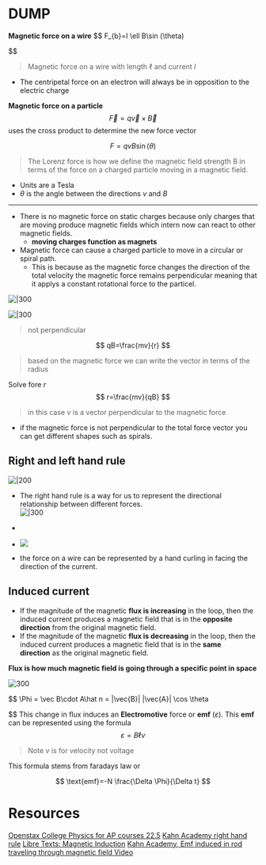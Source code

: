 	
# DUMP

**Magnetic force on a wire**
$$
F_{b}=I \ell B\sin (\theta)

$$
> Magnetic force on a wire with length $\ell$ and current  $I$


- The centripetal force on an electron will always be in opposition to the electric charge 

**Magnetic force on  a particle**
$$
\vec{F}=q \vec{v} \times  \vec{B}
$$
uses the cross product to determine the new force vector

$$
F=qvB\sin(\theta)
$$
> The Lorenz force is how we define the magnetic field strength B in terms of the force on a charged particle moving in a magnetic field.

- Units are a Tesla
- $\theta$ is the angle between the directions $v$ and $B$

---

- There is no magnetic force on static charges because only charges that are moving produce magnetic fields which intern now can react to other magnetic fields.
	- **moving charges function as magnets**
- Magnetic force can cause a charged particle to move in a circular or  spiral path. 
	- This is because as the magnetic force changes the direction of the total velocity the magnetic force remains perpendicular meaning that it applys a constant rotational force to the particel.

![|300](https://i.imgur.com/U9xwaW0.png)

![|300](https://i.imgur.com/2APSXEY.png)
> not perpendicular


$$
qB=\frac{mv}{r}
$$
> based on the magnetic force we can write the vector in terms of the radius

Solve fore $r$
$$
r=\frac{mv}{qB}
$$
> in this case $v$ is a vector perpendicular to the magnetic force


- if the magnetic force is not perpendicular to the total force vector you can get different shapes such as spirals.

## Right and left hand rule
![|200](https://i.imgur.com/RxqEPrn.png)
- The right hand rule is a way for us to represent the directional relationship between different forces.  
![|300](https://cdn.kastatic.org/ka-perseus-images/73e3a6b05947364a0128ba9285151daf9dfd18d0.svg)

- 
- ![](https://openstax.org/apps/archive/20241024.164013/resources/90afb9f16575fafb8a6ac18aca7d51aebdc9860d)
- the force on a wire can be represented by a hand curling in facing the direction  of the current.


## Induced current 

- If the magnitude of the magnetic **flux is increasing** in the loop, then the induced current produces a magnetic field that is in the **opposite direction** from the original magnetic field.
- If the magnitude of the magnetic **flux is decreasing** in the loop, then the induced current produces a magnetic field that is in the **same direction** as the original magnetic field.

**Flux is how much magnetic field is going through a specific point in space**

![300](https://i.imgur.com/AK8JEUD.png)

$$
\Phi = \vec B\cdot A\hat n = |\vec{B}| |\vec{A}| \cos \theta 

$$
This change in flux induces an **Electromotive** force or **emf** ($\varepsilon$). This **emf** can be represented using the formula 
$$
\varepsilon= B\ell v
$$
> Note $v$ is for velocity not voltage

This formula stems from faradays law or 

$$
\text{emf}=-N \frac{\Delta \Phi}{\Delta t}
$$




# Resources 

[Openstax College Physics for AP courses 22.5](https://openstax.org/books/college-physics-ap-courses-2e/pages/22-5-force-on-a-moving-charge-in-a-magnetic-field-examples-and-applications)
[Kahn Academy right hand rule](https://www.khanacademy.org/test-prep/mcat/physical-processes/magnetism-mcat/a/using-the-right-hand-rule)
[Libre Texts: Magnetic Induction](https://phys.libretexts.org/Courses/University_of_California_Davis/UCD%3A_Physics_7C_-_General_Physics/11%3A_Electromagnetism/11.9%3A_Magnetic_Induction)
[Kahn Academy, Emf induced in rod traveling through magnetic field Video](https://www.khanacademy.org/science/ap-physics-2/ap-magnetic-forces-and-magnetic-fields/ap-magnetic-flux-faradays-law/v/emf-induced-in-rod-traveling-through-magnetic-field)

